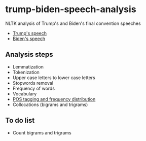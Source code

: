 # trump-biden-speech-analysis
NLTK analysis of Trump's and Biden's final convention speeches

* [Trump's speech](https://www.nytimes.com/2020/08/28/us/politics/trump-rnc-speech-transcript.html)
* [Biden's speech](https://edition.cnn.com/2020/08/20/politics/biden-dnc-speech-transcript/index.html)

## Analysis steps

* Lemmatization
* Tokenization
* Upper case letters to lower case letters
* Stopwords removal
* Frequency of words
* Vocabulary
* [POS tagging and frequency distribution](https://www.guru99.com/counting-pos-tags-nltk.html)
* Collocations (bigrams and trigrams)

## To do list

* Count bigrams and trigrams

